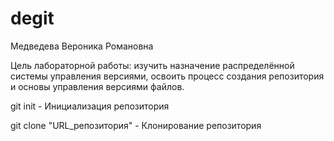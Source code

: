 # degit
Медведева Вероника Романовна 
</p>
Цель лабораторной работы:
изучить назначение распределённой системы управления версиями, освоить процесс создания репозитория и основы управления версиями файлов.
</p>
git init - Инициализация репозитория
</p>
git clone "URL_репозитория" - Клонирование репозитория
